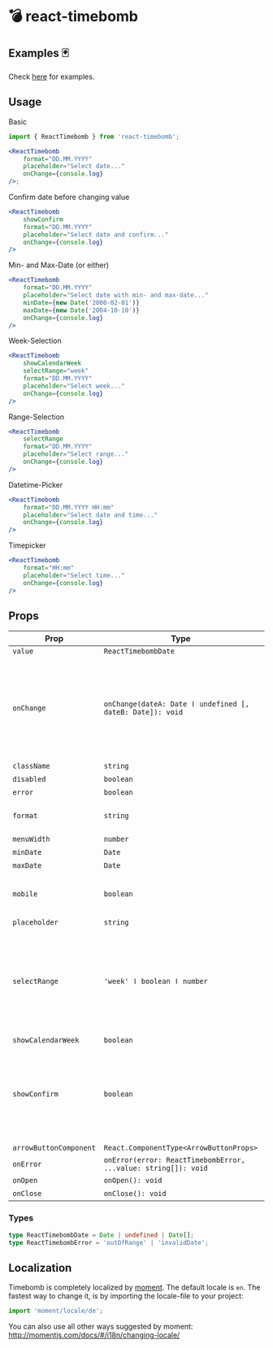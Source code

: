 # 💣 react-timebomb

## Examples 🃏

Check [here](https://rawgit.com/misantronic/react-timebomb/master/examples/dist/index.html) for examples.

## Usage

Basic

```jsx
import { ReactTimebomb } from 'react-timebomb';

<ReactTimebomb
    format="DD.MM.YYYY"
    placeholder="Select date..."
    onChange={console.log}
/>;
```

Confirm date before changing value

```jsx
<ReactTimebomb
    showConfirm
    format="DD.MM.YYYY"
    placeholder="Select date and confirm..."
    onChange={console.log}
/>
```

Min- and Max-Date (or either)

```jsx
<ReactTimebomb
    format="DD.MM.YYYY"
    placeholder="Select date with min- and max-date..."
    minDate={new Date('2000-02-01')}
    maxDate={new Date('2004-10-10')}
    onChange={console.log}
/>
```

Week-Selection

```jsx
<ReactTimebomb
    showCalendarWeek
    selectRange="week"
    format="DD.MM.YYYY"
    placeholder="Select week..."
    onChange={console.log}
/>
```

Range-Selection

```jsx
<ReactTimebomb
    selectRange
    format="DD.MM.YYYY"
    placeholder="Select range..."
    onChange={console.log}
/>
```

Datetime-Picker

```jsx
<ReactTimebomb
    format="DD.MM.YYYY HH:mm"
    placeholder="Select date and time..."
    onChange={console.log}
/>
```

Timepicker

```jsx
<ReactTimebomb
    format="HH:mm"
    placeholder="Select time..."
    onChange={console.log}
/>
```

## Props

| Prop                   | Type                                                           | optional | default      |                                                                                                    |
| ---------------------- | -------------------------------------------------------------- | :------: | ------------ | -------------------------------------------------------------------------------------------------- |
| `value`                | `ReactTimebombDate`                                            |          |              |                                                                                                    |
| `onChange`             | `onChange(dateA: Date ǀ undefined [, dateB: Date]): void`      |          |              | Passes the changed date as first param. When `selectRange` isset, two date-params are passed.      |
| `className`            | `string`                                                       |    x     |              |                                                                                                    |
| `disabled`             | `boolean`                                                      |    x     |              |                                                                                                    |
| `error`                | `boolean`                                                      |    x     |              |                                                                                                    |
| `format`               | `string`                                                       |    x     | 'YYYY-MM-DD' |                                                                                                    |
| `menuWidth`            | `number`                                                       |    x     |              |                                                                                                    |
| `minDate`              | `Date`                                                         |    x     |              |                                                                                                    |
| `maxDate`              | `Date`                                                         |    x     |              |                                                                                                    |
| `mobile`               | `boolean`                                                      |    x     |              | Display a mobile-optimized menu                                                                    |
| `placeholder`          | `string`                                                       |    x     |              |                                                                                                    |
| `selectRange`          | `'week' ǀ boolean ǀ number`                                    |    x     |              | Pass true for free day selection, number for number of days selection or 'week' for week-selection |
| `showCalendarWeek`     | `boolean`                                                      |    x     |              |                                                                                                    |
| `showConfirm`          | `boolean`                                                      |    x     |              | Displays a confirm-button. Submits the date when confirming via button or pressing enter.          |
| `arrowButtonComponent` | `React.ComponentType<ArrowButtonProps>`                        |    x     |              |                                                                                                    |
| `onError`              | `onError(error: ReactTimebombError, ...value: string[]): void` |    x     |              |                                                                                                    |
| `onOpen`               | `onOpen(): void`                                               |    x     |              |                                                                                                    |
| `onClose`              | `onClose(): void`                                              |    x     |              |                                                                                                    |

### Types

```ts
type ReactTimebombDate = Date | undefined | Date[];
type ReactTimebombError = 'outOfRange' | 'invalidDate';
```

## Localization

Timebomb is completely localized by [moment](http://momentjs.com/docs/#/i18n/changing-locale/).
The default locale is `en`. The fastest way to change it, is by importing the locale-file to your project:

```js
import 'moment/locale/de';
```

You can also use all other ways suggested by moment:
http://momentjs.com/docs/#/i18n/changing-locale/
